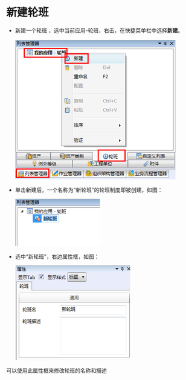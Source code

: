 # 新建轮班

* 新建一个轮班 ，选中当前应用-轮班，右击，在快捷菜单栏中选择**新建**。

  ![](./images/新建轮班.png)

* 单击新建后，一个名称为“新轮班”的轮班制度即被创建，如图：

  ![](./images/新轮班.png)

* 选中“新轮班”，右边属性框，如图：

  ![](./images/新轮班属性.png)

 可以使用此属性框来修改轮班的名称和描述